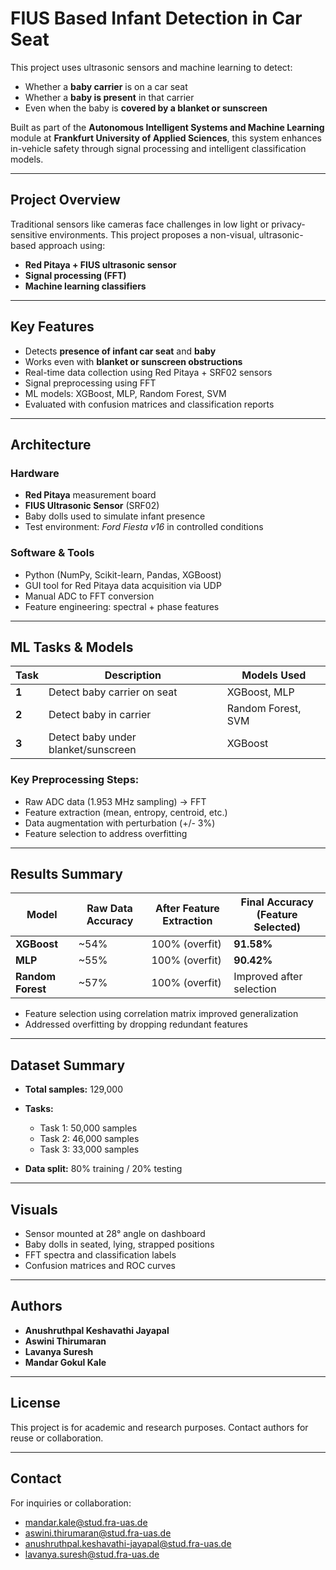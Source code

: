 
# FIUS Based Infant Detection in Car Seat

This project uses ultrasonic sensors and machine learning to detect:

* Whether a **baby carrier** is on a car seat
* Whether a **baby is present** in that carrier
* Even when the baby is **covered by a blanket or sunscreen**

Built as part of the **Autonomous Intelligent Systems and Machine Learning** module at **Frankfurt University of Applied Sciences**, this system enhances in-vehicle safety through signal processing and intelligent classification models.

---

## Project Overview

Traditional sensors like cameras face challenges in low light or privacy-sensitive environments. This project proposes a non-visual, ultrasonic-based approach using:

* **Red Pitaya + FIUS ultrasonic sensor**
* **Signal processing (FFT)**
* **Machine learning classifiers**

---

## Key Features

* Detects **presence of infant car seat** and **baby**
* Works even with **blanket or sunscreen obstructions**
* Real-time data collection using Red Pitaya + SRF02 sensors
* Signal preprocessing using FFT
* ML models: XGBoost, MLP, Random Forest, SVM
* Evaluated with confusion matrices and classification reports

---

## Architecture

### Hardware

* **Red Pitaya** measurement board
* **FIUS Ultrasonic Sensor** (SRF02)
* Baby dolls used to simulate infant presence
* Test environment: *Ford Fiesta v16* in controlled conditions

### Software & Tools

* Python (NumPy, Scikit-learn, Pandas, XGBoost)
* GUI tool for Red Pitaya data acquisition via UDP
* Manual ADC to FFT conversion
* Feature engineering: spectral + phase features

---

## ML Tasks & Models

| Task  | Description                         | Models Used        |
| ----- | ----------------------------------- | ------------------ |
| **1** | Detect baby carrier on seat         | XGBoost, MLP       |
| **2** | Detect baby in carrier              | Random Forest, SVM |
| **3** | Detect baby under blanket/sunscreen | XGBoost            |

### Key Preprocessing Steps:

* Raw ADC data (1.953 MHz sampling) → FFT
* Feature extraction (mean, entropy, centroid, etc.)
* Data augmentation with perturbation (+/- 3%)
* Feature selection to address overfitting

---

## Results Summary

| Model             | Raw Data Accuracy | After Feature Extraction | Final Accuracy (Feature Selected) |
| ----------------- | ----------------- | ------------------------ | --------------------------------- |
| **XGBoost**       | \~54%             | 100% (overfit)           | **91.58%**                        |
| **MLP**           | \~55%             | 100% (overfit)           | **90.42%**                        |
| **Random Forest** | \~57%             | 100% (overfit)           | Improved after selection          |

* Feature selection using correlation matrix improved generalization
* Addressed overfitting by dropping redundant features

---

## Dataset Summary

* **Total samples:** 129,000
* **Tasks:**

  * Task 1: 50,000 samples
  * Task 2: 46,000 samples
  * Task 3: 33,000 samples
* **Data split:** 80% training / 20% testing

---

## Visuals

* Sensor mounted at 28° angle on dashboard
* Baby dolls in seated, lying, strapped positions
* FFT spectra and classification labels
* Confusion matrices and ROC curves

---

## Authors

* **Anushruthpal Keshavathi Jayapal**
* **Aswini Thirumaran**
* **Lavanya Suresh**
* **Mandar Gokul Kale**

---

## License

This project is for academic and research purposes. Contact authors for reuse or collaboration.

---

## Contact

For inquiries or collaboration:

* [mandar.kale@stud.fra-uas.de](mailto:mandar.kale@stud.fra-uas.de)
* [aswini.thirumaran@stud.fra-uas.de](mailto:aswini.thirumaran@stud.fra-uas.de)
* [anushruthpal.keshavathi-jayapal@stud.fra-uas.de](mailto:anushruthpal.keshavathi-jayapal@stud.fra-uas.de)
* [lavanya.suresh@stud.fra-uas.de](mailto:lavanya.suresh@stud.fra-uas.de)

